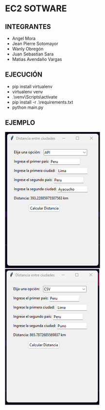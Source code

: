 # EC2 SOTWARE

## INTEGRANTES
- Angel Mora
- Jean Pierre Sotomayor
- Wanly Obregón
- Juan Sebastian Sara
- Matias Avendaño Vargas

## EJECUCIÓN
- pip install virtualenv
- virtualenv venv
- .\venv\Scripts\activate
- pip install -r .\requirements.txt
- python main.py

## EJEMPLO
![Ejemplo de Ejecución](/capturas/prueba.png)
![Ejemplo de Ejecución](/capturas/prueba2.png)
